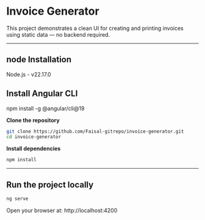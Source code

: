 # Invoice Generator

This project demonstrates a clean UI for creating and printing invoices using static data — no backend required.

---

## node Installation

Node.js - v22.17.0

## Install Angular CLI

npm install -g @angular/cli@19

**Clone the repository**

```bash
git clone https://github.com/Faisal-gitrepo/invoice-generator.git
cd invoice-generator
```

**Install dependencies**

```bash
npm install
```

---

## Run the project locally

```bash
ng serve
```

Open your browser at: http://localhost:4200
